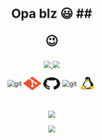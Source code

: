 <div>
  
  <h1 align="center">
    Opa blz 😃️
##

  <p align="center">
                         😉️
  </p>
  
</div>

<div align="center">
  <a href="https://github.com/sflrei619">
    <img height="150em" src="https://github-readme-stats.vercel.app/api?username=sflrei619&count_private=true&include_all_commits=true&show_icons=true&theme=chartreuse-dark&hide_border=false&show_owner=true"/>
    <img height="150em" src="https://github-readme-stats.vercel.app/api/top-langs/?username=sflrei619&theme=chartreuse-dark&hide_border=false&&layout=compact"/>
  </a>
</div>

<div align="center" valign="top"><br>

 
  <img align="center" alt="git" height="30" width="40" src="https://cdn.jsdelivr.net/gh/devicons/devicon/icons/tortoisegit/tortoisegit-original.svg" />
          
  <img align="center" alt="git" height="30" width="40" src="https://raw.githubusercontent.com/devicons/devicon/master/icons/git/git-original.svg">
   
  <img align="center" alt="git" height="30" width="40" src="https://raw.githubusercontent.com/devicons/devicon/master/icons/github/github-original.svg">
  
 <img align="center" alt="git" height="30" width="40" src="https://cdn.jsdelivr.net/gh/devicons/devicon/icons/unrealengine/unrealengine-original-wordmark.svg" />
          
  <img align="center" alt="linux" height="30" width="40" src="https://raw.githubusercontent.com/devicons/devicon/master/icons/linux/linux-original.svg">
  
  
</div><br>
  
##
  
<div align="center">

  <a href="https://www.instagram.com/sebastiaofranciscolopes/" target="_blank"><img src="https://img.shields.io/badge/-Instagram-%23E4405F?style=for-the-badge&logo=instagram&logoColor=white" target="_blank"></a>

  <a href="mailto:tiaostryder@gmail.com"><img src="https://img.shields.io/badge/-Gmail-%23E4405F?style=for-the-badge&logo=gmail&logoColor=darkgreen" target="_blank"></a>
</div>

<div align="center">

   
